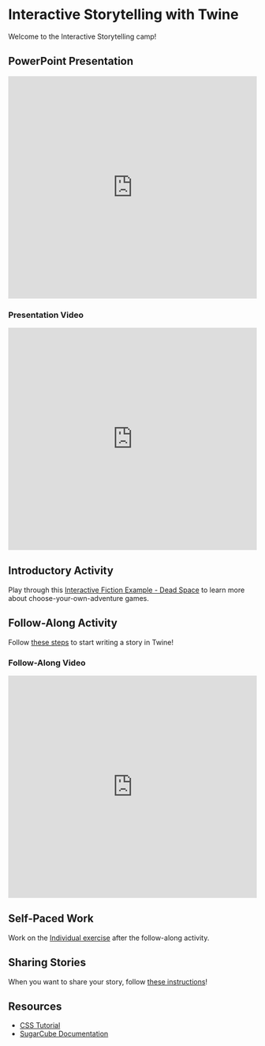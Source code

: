 # Interactive Storytelling with Twine
Welcome to the Interactive Storytelling camp!

## PowerPoint Presentation
<iframe src='https://view.officeapps.live.com/op/embed.aspx?src=https://hytechcamps.github.io/twine/InteractiveStorytellingVirtual.pptx' width='100%' height='450px' frameborder='0'></iframe>

### Presentation Video
<iframe width="100%" height="450px" src="https://www.youtube.com/embed/nylg0e3rRiQ" frameborder="0" allow="accelerometer; autoplay; clipboard-write; encrypted-media; gyroscope; picture-in-picture" allowfullscreen></iframe>

## Introductory Activity
Play through this [Interactive Fiction Example - Dead Space](http://chooseyourstory.com/story/viewer/default.aspx?StoryId=23287) to learn more about choose-your-own-adventure games.

## Follow-Along Activity
Follow [these steps](FollowAlong.md) to start writing a story in Twine!

### Follow-Along Video
<iframe width="100%" height="450px" src="https://www.youtube.com/embed/9PuIZa3iX7E" frameborder="0" allow="accelerometer; autoplay; clipboard-write; encrypted-media; gyroscope; picture-in-picture" allowfullscreen></iframe>

## Self-Paced Work
Work on the [Individual exercise](IndividualExercise.md) after the follow-along activity.

## Sharing Stories
When you want to share your story, follow [these instructions](SharingStories.md)!

## Resources
- [CSS Tutorial](https://www.w3schools.com/css/)
- [SugarCube Documentation](https://www.motoslave.net/sugarcube/2/docs/)